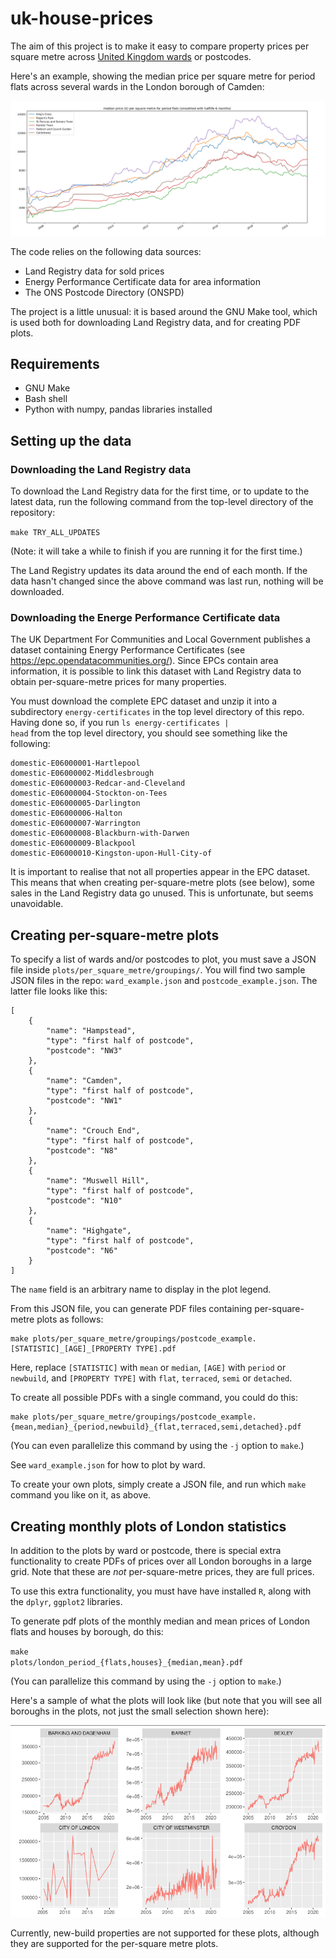# uk-house-prices

The aim of this project is to make it easy to compare property prices per square metre across [United Kingdom wards](https://en.wikipedia.org/wiki/Wards_and_electoral_divisions_of_the_United_Kingdom) or postcodes.

Here's an example, showing the median price per square metre for period flats across several wards in the London borough of Camden:

![camden](/camden_flats_by_ward.png?raw=true "Camden flats by ward")

The code relies on the following data sources:

- Land Registry data for sold prices
- Energy Performance Certificate data for area information
- The ONS Postcode Directory (ONSPD)
 
The project is a little unusual: it is based around the GNU Make tool, which is used both for downloading Land Registry data, and for creating PDF plots.

## Requirements

- GNU Make
- Bash shell
- Python with numpy, pandas libraries installed

## Setting up the data

### Downloading the Land Registry data

To download the Land Registry data for the first time, or to update to the latest data, run the following command from the top-level directory of the repository:

<code>make TRY_ALL_UPDATES</code>

(Note: it will take a while to finish if you are running it for the first time.)

The Land Registry updates its data around the end of each month. If the data hasn't changed since the above command was last run, nothing will be downloaded.

### Downloading the Energe Performance Certificate data

The UK Department For Communities and Local Government publishes a dataset containing Energy Performance Certificates (see https://epc.opendatacommunities.org/). Since EPCs contain area information, it is possible to link this dataset with Land Registry data to obtain per-square-metre prices for many properties.

You must download the complete EPC dataset and unzip it into a subdirectory <code>energy-certificates</code> in the top level directory of this repo. Having done so, if you run <code>ls energy-certificates |  head</code> from the top level directory, you should see something like the following:

```
domestic-E06000001-Hartlepool  
domestic-E06000002-Middlesbrough  
domestic-E06000003-Redcar-and-Cleveland  
domestic-E06000004-Stockton-on-Tees
domestic-E06000005-Darlington
domestic-E06000006-Halton
domestic-E06000007-Warrington
domestic-E06000008-Blackburn-with-Darwen
domestic-E06000009-Blackpool
domestic-E06000010-Kingston-upon-Hull-City-of
```

It is important to realise that not all properties appear in the EPC dataset. This means that when creating per-square-metre plots (see below), some sales in the Land Registry data go unused. This is unfortunate, but seems unavoidable.

## Creating per-square-metre plots

To specify a list of wards and/or postcodes to plot, you must save a JSON file inside <code>plots/per_square_metre/groupings/</code>. You will find two sample JSON files in the repo: <code>ward_example.json</code> and <code>postcode_example.json</code>. The latter file looks like this:
 
```
[
    {
        "name": "Hampstead",
        "type": "first half of postcode",
        "postcode": "NW3"
    },
    {
        "name": "Camden",
        "type": "first half of postcode",
        "postcode": "NW1"
    },
    {
        "name": "Crouch End",
        "type": "first half of postcode",
        "postcode": "N8"
    },
    {
        "name": "Muswell Hill",
        "type": "first half of postcode",
        "postcode": "N10"
    },
    {
        "name": "Highgate",
        "type": "first half of postcode",
        "postcode": "N6"
    }
]

```

The ```name``` field is an arbitrary name to display in the plot legend.

From this JSON file, you can generate PDF files containing per-square-metre plots as follows:

```
make plots/per_square_metre/groupings/postcode_example.[STATISTIC]_[AGE]_[PROPERTY TYPE].pdf
```

Here, replace ```[STATISTIC]``` with ```mean``` or ```median```, ```[AGE]``` with ```period``` or ```newbuild```, and ```[PROPERTY TYPE]``` with ```flat```, ```terraced```, ```semi``` or ```detached```.

To create all possible PDFs with a single command, you could do this:

```
make plots/per_square_metre/groupings/postcode_example.{mean,median}_{period,newbuild}_{flat,terraced,semi,detached}.pdf
```

(You can even parallelize this command by using the ```-j``` option
to ```make```.)

See ```ward_example.json``` for how to plot by ward.

To create your own plots, simply create a JSON file, and run which <code>make</code> command you like on it, as above.

## Creating monthly plots of London statistics

In addition to the plots by ward or postcode, there is special extra functionality to create PDFs of prices over all London boroughs in a large grid. Note that these are *not* per-square-metre prices, they are full prices.

To use this extra functionality, you must have have installed <code>R</code>, along with the <code>dplyr</code>, <code>ggplot2</code> libraries.

To generate pdf plots of the monthly median and mean prices of London
flats and houses by borough, do this:

<code>make plots/london_period_{flats,houses}_{median,mean}.pdf</code>

(You can parallelize this command by using the <code>-j</code> option
to <code>make</code>.)

Here's a sample of what the plots will look like (but note that you will see all boroughs in the plots, not just the small selection shown here):

![London plot sample](/plots.png?raw=true "London plot sample")

Currently, new-build properties are not supported for these plots,
although they are supported for the per-square metre plots.
